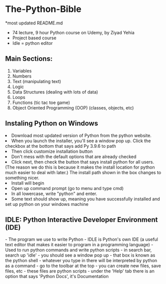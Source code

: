 # The-Python-Bible

*most updated README.md

- 74 lecture, 9 hour Python course on Udemy, by Ziyad Yehia
- Project based course
- Idle = python editor

<h2>Main Sections: </h2>
  <ol>
    <li>Variables </li> 
    <li>Numbers </li> 
    <li>Text (manipulating text) <l/i> 
    <li>Logic </li> 
    <li>Data Structures (dealing with lots of data) </li> 
    <li>Loops </li> 
    <li>Functions (tic tac toe game) </li> 
    <li>Object Oriented Programming (OOP) (classes, objects, etc) </li> 
  </ol>

<h2>Instaling Python on Windows </h2>
  <li> Download most updated version of Python from the python website. </li> 
  <li> When you launch the installer, you'll see a window pop up. Click the checkbox at the bottom that says add Py 3.9.6 to path </li> 
  <li> Then click customize installation button <l/i> 
  <li> Don't mess with the default options that are already checked </li> 
  <li> Click next, then check the button that says install python for all users. (The reason we do this is because it makes the install location for python much easier to deal with later.) The install path shown in the box changes to something nicer. </li> 
  <li> Install will begin </li> 
  <li> Open up command prompt (go to menu and type cmd) </li> 
  <li> In all lowercase, write "python" and enter. </li>   
  <li> Some text should show up, meaning you have successfully installed and set up python on your windows machine </li>   

<h2>IDLE: Python Interactive Developer Environment (IDE)</h2>
- The program we use to write Python
- IDLE is Python's own IDE (a useful text editor that makes it easier to program in a programming language)
- Used to run python commands and write python scripts
- in search bar, search up 'idle'
- you should see a window pop up
- that box is known as the python shell
- whatever you type in there will be interpreted by python as a command
- go to the toolbar at the top
- you can create new files, save files, etc
- these files are python scripts
- under the 'Help' tab there is an option that says 'Python Docs', it's Documentation 